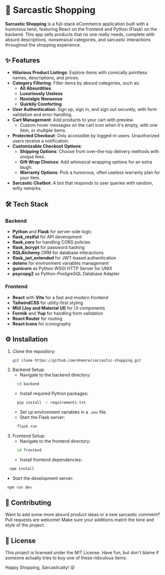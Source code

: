 # 🛒 Sarcastic Shopping 

**Sarcastic Shopping** is a full-stack eCommerce application built with a humorous twist, featuring React on the frontend and Python (Flask) on the backend. This app sells products that no one really needs, complete with absurd descriptions, nonsensical categories, and sarcastic interactions throughout the shopping experience. 

## ✨ Features

- **Hilarious Product Listings**: Explore items with comically pointless names, descriptions, and prices.
- **Category Filtering**: Filter items by absurd categories, such as:
  - **All Absurdities**
  - **Luxuriously Useless**
  - **Nostalgic Nonsense**
  - **Quirkily Comforting**
- **User Authentication**: Sign up, sign in, and sign out securely, with form validation and error handling.
- **Cart Management**: Add products to your cart with preview.
  - Custom hover messages on the cart icon when it's empty, with one item, or multiple items.
- **Protected Checkout**: Only accessible by logged-in users. Unauthorized users receive a notification.
- **Customizable Checkout Options**:
  - **Shipping Options**: Choose from over-the-top delivery methods with unique fees.
  - **Gift Wrap Choices**: Add whimsical wrapping options for an extra laugh.
  - **Warranty Options**: Pick a humorous, often useless warranty plan for your item.
- **Sarcastic Chatbot**: A bot that responds to user queries with random, witty remarks.

## 🛠️ Tech Stack

### Backend
- **Python** and **Flask** for server-side logic
- **flask_restful** for API development
- **flask_cors** for handling CORS policies
- **flask_bcrypt** for password hashing
- **SQLAlchemy** ORM for database interactions
- **flask_jwt_extended** for JWT-based authentication
- **dotenv** for environment variables management
- **gunicorn** as Python WSGI HTTP Server for UNIX
- **psycopg2** as Python-PostgreSQL Database Adapter

### Frontend
- **React** with **Vite** for a fast and modern frontend
- **TailwindCSS** for utility-first styling
- **MUI (Joy and Material UI)** for UI components
- **Formik** and **Yup** for handling form validation
- **React Router** for routing
- **React Icons** for iconography

## ⚙️ Installation

1. Clone the repository:
   ```bash
   git clone https://github.com/dnmore/sarcastic-shopping.git
   ```
2. Backend Setup:
   - Navigate to the backend directory:
   ```bash
     cd backend
   ```
   - Install required Python packages:
   ```bash
     pip install -r requirements.txt
   ```
   - Set up environment variables in a `.env` file.
   - Start the Flask server:
   ```bash
     flask run
   ```
3. Frontend Setup:
    - Navigate to the frontend directory:
   ```bash
     cd frontend
   ```
   - Install frontend dependencies:
  ```bash
    npm install
   ```
   - Start the development server:
   ```bash
    npm run dev
   ```
## 🚀 Contributing

Want to add some more absurd product ideas or a new sarcastic comment? Pull requests are welcome! Make sure your additions match the tone and style of the project.

## 📄 License

This project is licensed under the MIT License. Have fun, but don't blame if someone actually tries to buy one of these ridiculous items.

Happy Shopping, Sarcastically! 😜
  
   